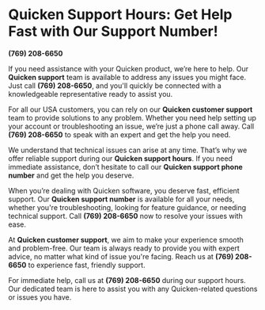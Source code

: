 # Quicken Support Hours: Get Help Fast with Our Support Number!

**(769) 208-6650**

If you need assistance with your Quicken product, we’re here to help. Our **Quicken support** team is available to address any issues you might face. Just call **(769) 208-6650**, and you'll quickly be connected with a knowledgeable representative ready to assist you.

For all our USA customers, you can rely on our **Quicken customer support** team to provide solutions to any problem. Whether you need help setting up your account or troubleshooting an issue, we’re just a phone call away. Call **(769) 208-6650** to speak with an expert and get the help you need.

We understand that technical issues can arise at any time. That’s why we offer reliable support during our **Quicken support hours**. If you need immediate assistance, don’t hesitate to call our **Quicken support phone number** and get the help you deserve.

When you’re dealing with Quicken software, you deserve fast, efficient support. Our **Quicken support number** is available for all your needs, whether you're troubleshooting, looking for feature guidance, or needing technical support. Call **(769) 208-6650** now to resolve your issues with ease.

At **Quicken customer support**, we aim to make your experience smooth and problem-free. Our team is always ready to provide you with expert advice, no matter what kind of issue you're facing. Reach us at **(769) 208-6650** to experience fast, friendly support.

For immediate help, call us at **(769) 208-6650** during our support hours. Our dedicated team is here to assist you with any Quicken-related questions or issues you have.

